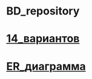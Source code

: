 # BD_repository
# [14_вариантов](https://disk.yandex.ru/i/cWsks60vKIARJQ)
# [ER_диаграмма](https://disk.yandex.ru/i/N9-xVLd7751goA)

